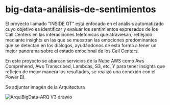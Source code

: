 # big-data-análisis-de-sentimientos
El proyecto llamado "INSIDE OT" está enfocado en el análisis automatizado cuyo objetivo es identificar y evaluar los sentimientos expresados de los Call Centers en las interacciones telefónicas que atraviesan, reflejado mediante insights en las que se muestran las emociones predominantes que se detectan en los diálogos, ayudándonos de esta forma a tener un mejor panorama sobre el estado emocional de los Call Centers.

En este proyecto se abarcan servicios de la Nube AWS como Aws Comprehend, Aws Transcribed, Lambdas, S3, etc. Y para tener insights que reflejen de mejor manera los resultados, se realizó una conexión con el Power BI.

Se adjuntar imagén de la Arquitectura

![ArquiBigData-ARQ V3 drawio](https://github.com/user-attachments/assets/36f89b90-34f5-4d61-b091-f20498921e23)
